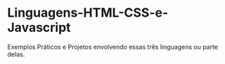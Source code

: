 # Linguagens-HTML-CSS-e-Javascript
Exemplos Práticos e Projetos envolvendo essas três linguagens ou parte delas.

